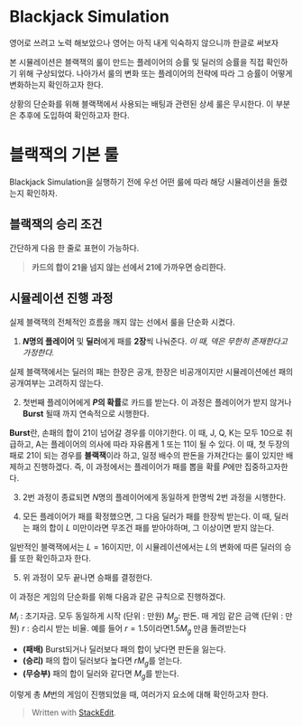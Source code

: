 ﻿# Blackjack Simulation
영어로 쓰려고 노력 해보았으나 영어는 아직 내게 익숙하지 않으니까 한글로 써보자

본 시뮬레이션은 블랙잭의 룰이 만드는 플레이어의 승률 및 딜러의 승률을 직접 확인하기 위해 구상되었다. 나아가서 룰의 변화 또는 플레이어의 전략에 따라 그 승률이 어떻게 변화하는지 확인하고자 한다.

상황의 단순화를 위해 블랙잭에서 사용되는 배팅과 관련된 상세 룰은 무시한다. 이 부분은 추후에 도입하여 확인하고자 한다.

# 블랙잭의 기본 룰
Blackjack Simulation을 실행하기 전에 우선 어떤 룰에 따라 해당 시뮬레이션을 돌렸는지 확인하자.

## 블랙잭의 승리 조건
간단하게 다음 한 줄로 표현이 가능하다.
> **카드의 합이 21을 넘지 않는 선에서 21에 가까우면 승리한다.**

## 시뮬레이션 진행 과정
실제 블랙잭의 전체적인 흐름을 깨지 않는 선에서 룰을 단순화 시켰다. 

 1. **$N$명의 플레이어** 및 **딜러**에게 패를 **2장**씩 나눠준다. *이 때, 덱은 무한히 존재한다고 가정한다.*

실제 블랙잭에서는 딜러의 패는 한장은 공개, 한장은 비공개이지만 시뮬레이션에선 패의 공개여부는 고려하지 않는다.

 2. 첫번째 플레이어에게 **$P$의 확률**로 카드를 받는다. 이 과정은 플레이어가 받지 않거나 **Burst** 될때 까지 연속적으로 시행한다.

**Burst**란, 손패의 합이 21이 넘어갈 경우를 이야기한다. 이 때, J, Q, K는 모두 10으로 취급하고, A는 플레이어의 의사에 따라 자유롭게 1 또는 11이 될 수 있다.
이 때, 첫 두장의 패로 21이 되는 경우를 **블랙잭**이라 하고, 일정 배수의 판돈을 가져간다는 룰이 있지만  배제하고 진행하겠다.
즉, 이 과정에서는 플레이어가 패를 뽑을 확률 $P$에만 집중하고자한다.

 3. 2번 과정이 종료되면 $N$명의 플레이어에게 동일하게 한명씩 2번 과정을 시행한다.
 
 5. 모든 플레이어가 패를 확정했으면, 그 다음 딜러가 패를 한장씩 받는다. 이 때, 딜러는 패의 합이 $L$ 미만이라면 무조건 패를 받아야하며, 그 이상이면 받지 않는다.

일반적인 블랙잭에서는 $L = 16$이지만, 이 시뮬레이션에서는 $L$의 변화에 따른 딜러의 승률 또한 확인하고자 한다.

5. 위 과정이 모두 끝나면 승패를 결정한다.

이 과정은 게임의 단순화를 위해 다음과 같은 규칙으로 진행하겠다.

$M_i$ : 초기자금. 모두 동일하게 시작 (단위 : 만원)
$M_g$: 판돈. 매 게임 같은 금액 (단위 : 만원)
$r$ : 승리시 받는 비율. 예를 들어 $r=1.5$이라면$1.5M_g$ 만큼 돌려받는다
- **(패배)** Burst되거나 딜러보다 패의 합이 낮다면 판돈을 잃는다.
- **(승리)** 패의 합이 딜러보다 높다면 $r M_g$를 얻는다.
- **(무승부)** 패의 합이 딜러와 같다면 $M_g$를 받는다.

이렇게 총 $M$번의 게임이 진행되었을 때, 여러가지 요소에 대해 확인하고자 한다.
> Written with [StackEdit](https://stackedit.io/).
